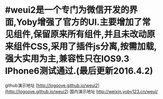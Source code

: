 #weui2是一个专门为微信开发的界面,Yoby增强了官方的UI.主要增加了常见组件,保留原来所有组件,并且未改动原来组件CSS,采用了插件js分离,按需加载,强大实用为主,兼容性只在IOS9.3 IPhone6测试通过.(最后更新2016.4.2)
=============================
github演示地址 [http://logoove.github.io/weui2](http://logoove.github.io/weui2)
国内演示地址   <http://weixin.yoby123.cn/weui/>
